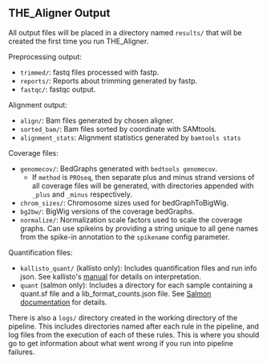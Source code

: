 ## THE_Aligner Output

All output files will be placed in a directory named `results/` that will be created the first time you run THE_Aligner.

Preprocessing output:

* `trimmed/`: fastq files processed with fastp.
* `reports/`: Reports about trimming generated by fastp.
* `fastqc/`: fastqc output.

Alignment output:

* `align/`: Bam files generated by chosen aligner.
* `sorted_bam/`: Bam files sorted by coordinate with SAMtools.
* `alignment_stats`: Alignment statistics generated by `bamtools stats`

Coverage files:   

* `genomecov/`: BedGraphs generated with `bedtools genomecov`.  
    - If `method` is `PROseq`, then separate plus and minus strand versions of all coverage files will be generated, with directories appended with `_plus` and `_minus` respectively.
* `chrom_sizes/`: Chromosome sizes used for bedGraphToBigWig.
* `bg2bw/`: BigWig versions of the coverage bedGraphs.
* `normalize/`: Normalization scale factors used to scale the coverage graphs. Can use spikeins by providing a string unique to all gene names from the spike-in annotation to the `spikename` config parameter.

Quantification files:

* `kallisto_quant/` (kallisto only): Includes quantification files and run info json. See kallisto's [manual](https://pachterlab.github.io/kallisto/manual) for details on interpretation.
* `quant` (salmon only): Includes a directory for each sample containing a quant.sf file and a lib_format_counts.json file. See [Salmon documentation](https://salmon.readthedocs.io/en/latest/file_formats.html) for details.


There is also a `logs/` directory created in the working directory of the pipeline. This includes directories named after each rule in the pipeline, and log files from the execution of each of these rules. This is where you should go to get information about what went wrong if you run into pipeline failures.
